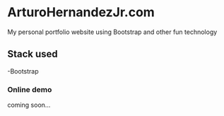 ArturoHernandezJr.com
=====================

My personal portfolio website using Bootstrap and other fun technology

Stack used
----------
-Bootstrap

### Online demo ###
coming soon...

